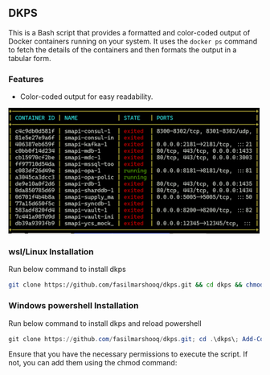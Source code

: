 ## DKPS

This is a Bash script that provides a formatted and color-coded output of Docker containers running on your system. It uses the `docker ps` command to fetch the details of the containers and then formats the output in a tabular form.

### Features

- Color-coded output for easy readability.

<img src="image.png" alt="alt text" width="500"/>

### wsl/Linux Installation

Run below command to install dkps

```bash
git clone https://github.com/fasilmarshooq/dkps.git && cd dkps && chmod +x installer_linux.sh && ./installer_linux.sh
```

### Windows powershell Installation

Run below command to install dkps and reload powershell

```ps1
git clone https://github.com/fasilmarshooq/dkps.git; cd .\dkps\; Add-Content -Path $PROFILE -Value "`nfunction dkps { sh `"$PWD\dkps.sh`" }"
```

Ensure that you have the necessary permissions to execute the script. If not, you can add them using the chmod command:
